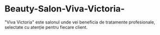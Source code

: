 # Beauty-Salon-Viva-Victoria-
"Viva Victoria" este salonul unde vei beneficia de tratamente profesionale, selectate cu atenție pentru fiecare client.
